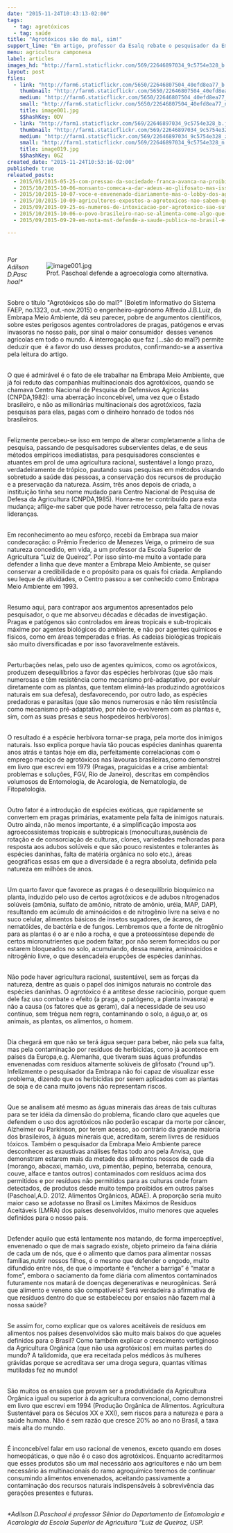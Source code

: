 ```yaml
---
date: "2015-11-24T10:43:13-02:00"
tags:
  - tag: agrotóxicos
  - tag: saúde
title: "Agrotóxicos são do mal, sim!"
support_line: "Em artigo, professor da Esalq rebate o pesquisador da Embrapa, Alfredo Luiz, que defendeu o uso dos agrotóxicos."
menu: agricultura camponesa
label: articles
images_hd: "http://farm1.staticflickr.com/569/22646897034_9c5754e328_b.jpg"
layout: post
files:
  - link: "http://farm6.staticflickr.com/5650/22646807504_40efd8ea77_b.jpg"
    thumbnail: "http://farm6.staticflickr.com/5650/22646807504_40efd8ea77_t.jpg"
    medium: "http://farm6.staticflickr.com/5650/22646807504_40efd8ea77_z.jpg"
    small: "http://farm6.staticflickr.com/5650/22646807504_40efd8ea77_n.jpg"
    title: image001.jpg
    $$hashKey: 0DV
  - link: "http://farm1.staticflickr.com/569/22646897034_9c5754e328_b.jpg"
    thumbnail: "http://farm1.staticflickr.com/569/22646897034_9c5754e328_t.jpg"
    medium: "http://farm1.staticflickr.com/569/22646897034_9c5754e328_z.jpg"
    small: "http://farm1.staticflickr.com/569/22646897034_9c5754e328_n.jpg"
    title: image019.jpg
    $$hashKey: 0GZ
created_date: "2015-11-24T10:53:16-02:00"
published: true
releated_posts:
  - 2015/05/2015-05-25-com-pressao-da-sociedade-franca-avanca-na-proibicao-de-agrotoxicos.md
  - 2015/10/2015-10-06-monsanto-comeca-a-dar-adeus-ao-glifosato-mas-isso-nao-e-uma-boa-noticia.md
  - 2015/10/2015-10-07-voce-e-envenenado-diariamente-mas-o-lobby-dos-agrotoxicos-fala-mais-alto.md
  - 2015/10/2015-10-09-agricultores-expostos-a-agrotoxicos-nao-sabem-que-sofrem-risco-de-morte.md
  - 2015/09/2015-09-25-os-numeros-de-intoxicacao-por-agrotoxico-sao-suficientemente-alarmantes-afirma-especialista.md
  - 2015/10/2015-10-06-o-povo-brasileiro-nao-se-alimenta-come-algo-que-acha-ser-alimento-afirma-lideranca-do-mpa.md
  - 2015/09/2015-09-29-em-nota-mst-defende-a-saude-publica-no-brasil-e-repudia-privatizacao-do-setor.md

---
```

<p>&nbsp;</p>

<figure class="image" style="float:right"><img alt="image001.jpg" src="http://farm6.staticflickr.com/5650/22646807504_40efd8ea77_b.jpg" />
<figcaption>Prof.&nbsp;Paschoal defende a agroecologia como alternativa.<br />
</figcaption>
</figure>

<p><em>Por Adilson D.Paschoal*</em></p>

<p><br />
Sobre o t&iacute;tulo &quot;Agrot&oacute;xicos s&atilde;o do mal?&quot; (Boletim Informativo do Sistema FAEP, no.1323, out.-nov.2015) o engenheiro-agr&ocirc;nomo Alfredo J.B.Luiz, da Embrapa Meio Ambiente, d&aacute; seu parecer, pobre de argumentos cient&iacute;ficos, sobre estes perigosos agentes controladores de pragas, pat&oacute;genos e ervas invasoras no nosso pa&iacute;s, por sinal o maior consumidor &nbsp;desses venenos agr&iacute;colas em todo o mundo. A interroga&ccedil;&atilde;o que faz (...s&atilde;o do mal?) permite deduzir que &nbsp;&eacute; a favor do uso desses produtos, confirmando-se a assertiva pela leitura do artigo.</p>

<p><br />
O que &eacute; admir&aacute;vel &eacute; o fato de ele trabalhar na Embrapa Meio Ambiente, que j&aacute; foi reduto das companhias multinacionais dos agrot&oacute;xicos, quando se chamava Centro Nacional de Pesquisa de Defensivos Agr&iacute;colas (CNPDA,1982): uma aberra&ccedil;&atilde;o inconceb&iacute;vel, uma vez que o Estado brasileiro, e n&atilde;o as milion&aacute;rias multinacionais dos agrot&oacute;xicos, fazia pesquisas para elas, pagas com o dinheiro honrado de todos n&oacute;s brasileiros.</p>

<p><br />
Felizmente percebeu-se isso em tempo de alterar completamente a linha de pesquisa, passando de pesquisadores subservientes delas, e de seus m&eacute;todos emp&iacute;ricos imediatistas, para pesquisadores conscientes e atuantes em prol de uma agricultura racional, sustent&aacute;vel a longo prazo, verdadeiramente de tr&oacute;pico, pautando suas pesquisas em m&eacute;todos visando sobretudo a sa&uacute;de das pessoas, a conserva&ccedil;&atilde;o dos recursos de produ&ccedil;&atilde;o e a preserva&ccedil;&atilde;o da natureza. Assim, tr&ecirc;s anos depois de criada, a institui&ccedil;&atilde;o tinha seu nome mudado para Centro Nacional de Pesquisa de Defesa da Agricultura (CNPDA,1985). Honra-me ter contribu&iacute;do para esta mudan&ccedil;a; aflige-me saber que pode haver retrocesso, pela falta de novas lideran&ccedil;as.</p>

<p><br />
Em reconhecimento ao meu esfor&ccedil;o, recebi da Embrapa sua maior condecora&ccedil;&atilde;o: o Pr&ecirc;mio Frederico de Menezes Veiga, o primeiro de sua natureza concedido, em vida, a um professor da Escola Superior de Agricultura &ldquo;Luiz de Queiroz&rdquo;. Por isso sinto-me muito a vontade para defender a linha que deve manter a Embrapa Meio Ambiente, se quiser conservar a credibilidade e o prop&oacute;sito para os quais foi criada. Ampliando seu leque de atividades, o Centro passou a ser conhecido como Embrapa Meio Ambiente em 1993.</p>

<p><br />
Resumo aqui, para contrapor aos argumentos apresentados pelo pesquisador, o que me absorveu d&eacute;cadas e d&eacute;cadas de investiga&ccedil;&atilde;o. Pragas e pat&oacute;genos s&atilde;o controlados em &aacute;reas tropicais e sub-tropicais m&aacute;xime por agentes biol&oacute;gicos do ambiente, e n&atilde;o por agentes qu&iacute;micos e f&iacute;sicos, como em &aacute;reas temperadas e frias. As cadeias biol&oacute;gicas tropicais s&atilde;o muito diversificadas e por isso favoravelmente est&aacute;veis.</p>

<p><br />
Perturba&ccedil;&otilde;es nelas, pelo uso de agentes qu&iacute;micos, como os agrot&oacute;xicos, produzem desequil&iacute;brios a favor das esp&eacute;cies herb&iacute;voras (que s&atilde;o mais numerosas e t&ecirc;m resist&ecirc;ncia como mecanismo pr&eacute;-adaptativo, por evoluir diretamente com as plantas, que tentam elimin&aacute;-las produzindo agrot&oacute;xicos naturais em sua defesa), desfavorecendo, por outro lado, as esp&eacute;cies predadoras e parasitas (que s&atilde;o menos numerosas e n&atilde;o t&ecirc;m resist&ecirc;ncia como mecanismo pr&eacute;-adaptativo, por n&atilde;o co-evolverem com as plantas e, sim, com as suas presas e seus hospedeiros herb&iacute;voros).</p>

<p><br />
O resultado &eacute; a esp&eacute;cie herb&iacute;vora tornar-se praga, pela morte dos inimigos naturais. Isso explica porque havia t&atilde;o poucas esp&eacute;cies daninhas quarenta anos atr&aacute;s e tantas hoje em dia, perfeitamente correlacionas com o emprego maci&ccedil;o de agrot&oacute;xicos nas lavouras brasileiras,como demonstrei em livro que escrevi em 1979 (Pragas, praguicidas e a crise ambiental: problemas e solu&ccedil;&otilde;es, FGV, Rio de Janeiro), descritas em comp&ecirc;ndios volumosos de Entomologia, de Acarologia, de Nematologia, de Fitopatologia.</p>

<p><br />
Outro fator &eacute; a introdu&ccedil;&atilde;o de esp&eacute;cies ex&oacute;ticas, que rapidamente se convertem em pragas prim&aacute;rias, exatamente pela falta de inimigos naturais. Outro ainda, n&atilde;o menos importante, &eacute; a simplifica&ccedil;&atilde;o imposta aos agroecossistemas tropicais e subtropicais (monoculturas,aus&ecirc;ncia de rota&ccedil;&atilde;o e de consorcia&ccedil;&atilde;o de culturas, clones, variedades melhoradas para resposta aos adubos sol&uacute;veis e que s&atilde;o pouco resistentes e tolerantes &agrave;s esp&eacute;cies daninhas, falta de mat&eacute;ria org&acirc;nica no solo etc.), &aacute;reas geogr&aacute;ficas essas em que a diversidade &eacute; a regra absoluta, definida pela natureza em milh&otilde;es de anos.</p>

<p><br />
Um quarto favor que favorece as pragas &eacute; o desequil&iacute;brio bioqu&iacute;mico na planta, induzido pelo uso de certos agrot&oacute;xicos e de adubos nitrogenados sol&uacute;veis (am&ocirc;nia, sulfato de am&ocirc;nio, nitrato de am&ocirc;nio, ur&eacute;ia, MAP, DAP), resultando em ac&uacute;mulo de amino&aacute;cidos e de nitrog&ecirc;nio livre na seiva e no suco celular, alimentos b&aacute;sicos de insetos sugadores, de &aacute;caros, de nemat&oacute;ides, de bact&eacute;ria e de fungos. Lembremos que a fonte de nitrog&ecirc;nio para as plantas &eacute; o ar e n&atilde;o a rocha, e que a proteoss&iacute;ntese depende de certos micronutrientes que podem faltar, por n&atilde;o serem fornecidos ou por estarem bloqueados no solo, acumulando, dessa maneira, amino&aacute;cidos e nitrog&ecirc;nio livre, o que desencadeia erup&ccedil;&otilde;es de esp&eacute;cies daninhas.&nbsp;</p>

<p><br />
N&atilde;o pode haver agricultura racional, sustent&aacute;vel, sem as for&ccedil;as da natureza, dentre as quais o papel dos inimigos naturais no controle das esp&eacute;cies daninhas. O agrot&oacute;xico &eacute; a ant&iacute;tese desse racioc&iacute;nio, porque quem dele faz uso combate o efeito (a praga, o pat&oacute;geno, a planta invasora) e n&atilde;o a causa (os fatores que as geram), da&iacute; a necessidade de seu uso cont&iacute;nuo, sem tr&eacute;gua nem regra, contaminando o solo, a &aacute;gua,o ar, os animais, as plantas, os alimentos, o homem.</p>

<p><br />
Dia chegar&aacute; em que n&atilde;o se ter&aacute; &aacute;gua sequer para beber, n&atilde;o pela sua falta, mas pela contamina&ccedil;&atilde;o por res&iacute;duos de herbicidas, como j&aacute; acontece em pa&iacute;ses da Europa,e.g. Alemanha, que tiveram suas &aacute;guas profundas envenenadas com res&iacute;duos altamente sol&uacute;veis de glifosato (&ldquo;round up&rdquo;). Infelizmente o pesquisador da Embrapa n&atilde;o foi capaz de visualizar esse problema, dizendo que os herbicidas por serem aplicados com as plantas de soja e de cana muito jovens n&atilde;o representam riscos.</p>

<p><br />
Que se analisem at&eacute; mesmo as &aacute;guas minerais das &aacute;reas de tais culturas para se ter id&eacute;ia da dimens&atilde;o do problema, ficando claro que aqueles que defendem o uso dos agrot&oacute;xicos n&atilde;o poder&atilde;o escapar da morte por c&acirc;ncer, Alzheimer ou Parkinson, por terem acesso, ao contr&aacute;rio da grande maioria dos brasileiros, &agrave; &aacute;guas minerais que, acreditam, serem livres de res&iacute;duos t&oacute;xicos. Tamb&eacute;m o pesquisador da Embrapa Meio Ambiente parece desconhecer as exaustivas an&aacute;lises feitas todo ano pela Anvisa, que demonstram estarem mais da metade dos alimentos nossos de cada dia (morango, abacaxi, mam&atilde;o, uva, piment&atilde;o, pepino, beterraba, cenoura, couve, alface e tantos outros) contaminados com res&iacute;duos acima dos permitidos e por res&iacute;duos n&atilde;o permitidos para as culturas onde foram detectados, de produtos desde muito tempo proibidos em outros pa&iacute;ses (Paschoal,A.D. 2012. Alimentos Org&acirc;nicos, ADAE). A propor&ccedil;&atilde;o seria muito maior caso se adotasse no Brasil os Limites M&aacute;ximos de Res&iacute;duos Aceit&aacute;veis (LMRA) dos pa&iacute;ses desenvolvidos, muito menores que aqueles definidos para o nosso pa&iacute;s.</p>

<p><br />
Defender aquilo que est&aacute; lentamente nos matando, de forma impercept&iacute;vel, envenenado o que de mais sagrado existe, objeto primeiro da faina di&aacute;ria de cada um de n&oacute;s, que &eacute; o alimento que damos para alimentar nossas fam&iacute;lias,nutrir nossos filhos, &eacute; o mesmo que defender o engodo, muito difundido entre n&oacute;s, de que o importante &eacute; &ldquo;encher a barriga&rdquo; &eacute; &ldquo;matar a fome&rdquo;, embora o saciamento da fome di&aacute;ria com alimentos contaminados futuramente nos matar&aacute; de doen&ccedil;as degenerativas e neurog&ecirc;nicas. Ser&aacute; que alimento e veneno s&atilde;o compat&iacute;veis? Ser&aacute; verdadeira a afirmativa de que res&iacute;duos dentro do que se estabeleceu por ensaios n&atilde;o fazem mal &agrave; nossa sa&uacute;de?</p>

<p><br />
Se assim for, como explicar que os valores aceit&aacute;veis de res&iacute;duos em alimentos nos pa&iacute;ses desenvolvidos s&atilde;o muito mais baixos do que aqueles definidos para o Brasil? Como tamb&eacute;m explicar o crescimento vertiginoso da Agricultura Org&acirc;nica (que n&atilde;o usa agrot&oacute;xicos) em muitas partes do mundo? A talidomida, que era receitada pelos m&eacute;dicos &agrave;s mulheres gr&aacute;vidas porque se acreditava ser uma droga segura, quantas v&iacute;timas mutiladas fez no mundo!</p>

<p><br />
S&atilde;o muitos os ensaios que provam ser a produtividade da Agricultura Org&acirc;nica igual ou superior &agrave; da agricultura convencional, como demonstrei em livro que escrevi em 1994 (Produ&ccedil;&atilde;o Org&acirc;nica de Alimentos. Agricultura Sustent&aacute;vel para os S&eacute;culos XX e XXI), sem riscos para a natureza e para a sa&uacute;de humana. N&atilde;o &eacute; sem raz&atilde;o que cresce 20% ao ano no Brasil, a taxa mais alta do mundo.</p>

<p><br />
&Eacute; inconceb&iacute;vel falar em uso racional de venenos, exceto quando em doses homeop&aacute;ticas, o que n&atilde;o &eacute; o caso dos agrot&oacute;xicos. Enquanto acreditarmos que esses produtos s&atilde;o um mal necess&aacute;rio aos agricultores e n&atilde;o um bem necess&aacute;rio &agrave;s multinacionais do ramo agroqu&iacute;mico teremos de continuar consumindo alimentos envenenados, aceitando passivamente a contamina&ccedil;&atilde;o dos recursos naturais indispens&aacute;veis &agrave; sobreviv&ecirc;ncia das gera&ccedil;&otilde;es presentes e futuras.</p>

<p><br />
<em><span style="line-height: 20.8px;">*Adilson D.Paschoal &eacute; p</span>rofessor S&ecirc;nior do Departamento de Entomologia e Acarologia da&nbsp;Escola Superior de Agricultura &ldquo;Luiz de Queiroz, USP.</em></p>

